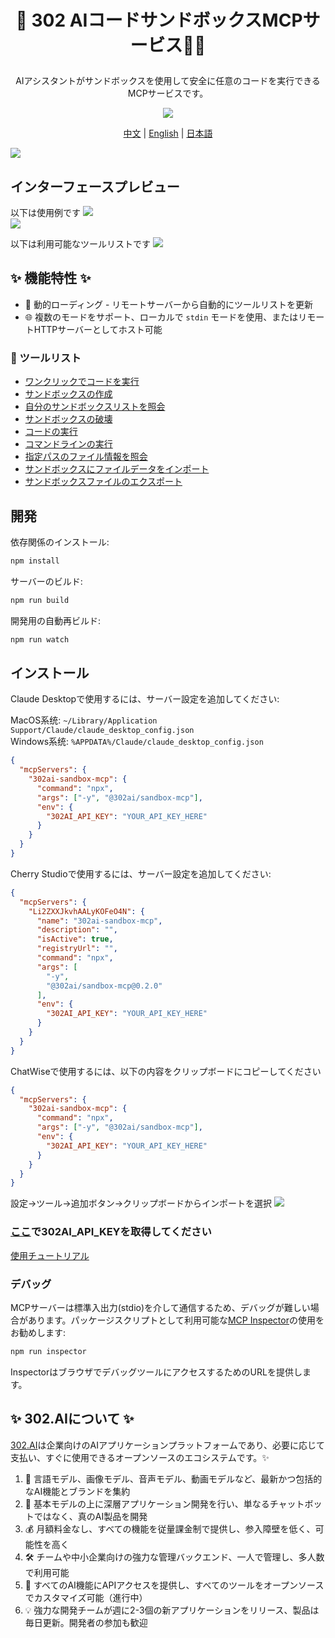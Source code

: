 # <p align="center">🤖 302 AIコードサンドボックスMCPサービス🚀✨</p>

<p align="center">AIアシスタントがサンドボックスを使用して安全に任意のコードを実行できるMCPサービスです。</p>

<p align="center"><a href="https://www.npmjs.com/package/@302ai/sandbox-mcp" target="blank"><img src="https://file.302.ai/gpt/imgs/github/20250102/72a57c4263944b73bf521830878ae39a.png" /></a></p >

<p align="center"><a href="README_zh.md">中文</a> | <a href="README.md">English</a> | <a href="README_ja.md">日本語</a></p>

![](docs/302_Sandbox_MCP_Server_jp.jpg) 

## インターフェースプレビュー
以下は使用例です
![](docs/302_Sandbox_MCP_Server_jp_screenshot_01.png)     
![](docs/302_Sandbox_MCP_Server_jp_screenshot_02.png)     

以下は利用可能なツールリストです
![](docs/302_Sandbox_MCP_Server_jp_screenshot_03.png)

   

## ✨ 機能特性 ✨
- 🔧 動的ローディング - リモートサーバーから自動的にツールリストを更新
- 🌐 複数のモードをサポート、ローカルで `stdin` モードを使用、またはリモートHTTPサーバーとしてホスト可能
### 🚀 ツールリスト
- [ワンクリックでコードを実行](https://302ai.apifox.cn/api-276039652)
- [サンドボックスの作成](https://302ai.apifox.cn/api-276079606)
- [自分のサンドボックスリストを照会](https://302ai.apifox.cn/api-276086526)
- [サンドボックスの破壊](https://302ai.apifox.cn/api-276092957)
- [コードの実行](https://302ai.apifox.cn/api-276100061)
- [コマンドラインの実行](https://302ai.apifox.cn/api-276106261)
- [指定パスのファイル情報を照会](https://302ai.apifox.cn/api-276110558)
- [サンドボックスにファイルデータをインポート](https://302ai.apifox.cn/api-276123813)
- [サンドボックスファイルのエクスポート](https://302ai.apifox.cn/api-276123525)

## 開発

依存関係のインストール:

```bash
npm install
```

サーバーのビルド:

```bash
npm run build
```

開発用の自動再ビルド:

```bash
npm run watch
```

## インストール

Claude Desktopで使用するには、サーバー設定を追加してください:

MacOS系统: `~/Library/Application Support/Claude/claude_desktop_config.json`    
Windows系统: `%APPDATA%/Claude/claude_desktop_config.json`

```json
{
  "mcpServers": {
    "302ai-sandbox-mcp": {
      "command": "npx",
      "args": ["-y", "@302ai/sandbox-mcp"],
      "env": {
        "302AI_API_KEY": "YOUR_API_KEY_HERE"
      }
    }
  }
}
```

Cherry Studioで使用するには、サーバー設定を追加してください:

```json
{
  "mcpServers": {
    "Li2ZXXJkvhAALyKOFeO4N": {
      "name": "302ai-sandbox-mcp",
      "description": "",
      "isActive": true,
      "registryUrl": "",
      "command": "npx",
      "args": [
        "-y",
        "@302ai/sandbox-mcp@0.2.0"
      ],
      "env": {
        "302AI_API_KEY": "YOUR_API_KEY_HERE"
      }
    }
  }
}
```

ChatWiseで使用するには、以下の内容をクリップボードにコピーしてください
```json
{
  "mcpServers": {
    "302ai-sandbox-mcp": {
      "command": "npx",
      "args": ["-y", "@302ai/sandbox-mcp"],
      "env": {
        "302AI_API_KEY": "YOUR_API_KEY_HERE"
      }
    }
  }
}
```

設定->ツール->追加ボタン->クリップボードからインポートを選択
![](docs/302_Sandbox_MCP_Server_jp_screenshot_04.jpg)

### [ここ](https://dash.302.ai/apis/list)で302AI_API_KEYを取得してください
[使用チュートリアル](https://help.302.ai/jp/docs/API-guan-li)

### デバッグ

MCPサーバーは標準入出力(stdio)を介して通信するため、デバッグが難しい場合があります。パッケージスクリプトとして利用可能な[MCP Inspector](https://github.com/modelcontextprotocol/inspector)の使用をお勧めします:

```bash
npm run inspector
```

InspectorはブラウザでデバッグツールにアクセスするためのURLを提供します。

## ✨ 302.AIについて ✨
[302.AI](https://302.ai/ja/)は企業向けのAIアプリケーションプラットフォームであり、必要に応じて支払い、すぐに使用できるオープンソースのエコシステムです。✨
1. 🧠 言語モデル、画像モデル、音声モデル、動画モデルなど、最新かつ包括的なAI機能とブランドを集約
2. 🚀 基本モデルの上に深層アプリケーション開発を行い、単なるチャットボットではなく、真のAI製品を開発
3. 💰 月額料金なし、すべての機能を従量課金制で提供し、参入障壁を低く、可能性を高く
4. 🛠 チームや中小企業向けの強力な管理バックエンド、一人で管理し、多人数で利用可能
5. 🔗 すべてのAI機能にAPIアクセスを提供し、すべてのツールをオープンソースでカスタマイズ可能（進行中）
6. 💡 強力な開発チームが週に2-3個の新アプリケーションをリリース、製品は毎日更新。開発者の参加も歓迎
